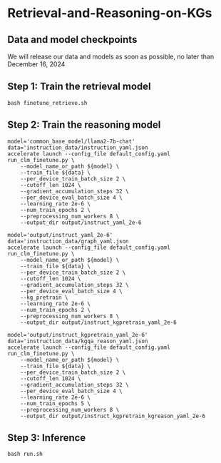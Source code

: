 # Retrieval-and-Reasoning-on-KGs

## Data and model checkpoints
We will release our data and models as soon as possible, no later than December 16, 2024

## Step 1: Train the retrieval model
```
bash finetune_retrieve.sh
```

## Step 2: Train the reasoning model
```
model='common_base_model/llama2-7b-chat'
data='instruction_data/instruction_yaml.json
accelerate launch --config_file default_config.yaml run_clm_finetune.py \
    --model_name_or_path ${model} \
    --train_file ${data} \
    --per_device_train_batch_size 2 \
    --cutoff_len 1024 \
    --gradient_accumulation_steps 32 \
    --per_device_eval_batch_size 4 \
    --learning_rate 2e-6 \
    --num_train_epochs 2 \
    --preprocessing_num_workers 8 \
    --output_dir output/instruct_yaml_2e-6
```

```
model='output/instruct_yaml_2e-6'
data='instruction_data/graph_yaml.json
accelerate launch --config_file default_config.yaml run_clm_finetune.py \
    --model_name_or_path ${model} \
    --train_file ${data} \
    --per_device_train_batch_size 2 \
    --cutoff_len 1024 \
    --gradient_accumulation_steps 32 \
    --per_device_eval_batch_size 4 \
    --kg_pretrain \
    --learning_rate 2e-6 \
    --num_train_epochs 2 \
    --preprocessing_num_workers 8 \
    --output_dir output/instruct_kgpretrain_yaml_2e-6
```

```
model='output/instruct_kgpretrain_yaml_2e-6'
data='instruction_data/kgqa_reason_yaml.json
accelerate launch --config_file default_config.yaml run_clm_finetune.py \
    --model_name_or_path ${model} \
    --train_file ${data} \
    --per_device_train_batch_size 2 \
    --cutoff_len 1024 \
    --gradient_accumulation_steps 32 \
    --per_device_eval_batch_size 4 \
    --learning_rate 2e-6 \
    --num_train_epochs 5 \
    --preprocessing_num_workers 8 \
    --output_dir output/instruct_kgpretrain_kgreason_yaml_2e-6
```

## Step 3: Inference
```
bash run.sh
```
